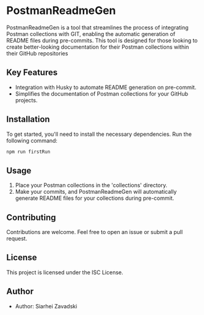 # PostmanReadmeGen

PostmanReadmeGen is a tool that streamlines the process of integrating Postman collections with GIT, enabling the automatic generation of README files during pre-commits. This tool is designed for those looking to create better-looking documentation for their Postman collections within their GitHub repositories

## Key Features

- Integration with Husky to automate README generation on pre-commit.
- Simplifies the documentation of Postman collections for your GitHub projects.

## Installation

To get started, you'll need to install the necessary dependencies. Run the following command:

```bash
npm run firstRun
```

## Usage

1. Place your Postman collections in the 'collections' directory.
2. Make your commits, and PostmanReadmeGen will automatically generate README files for your collections during pre-commit.

## Contributing

Contributions are welcome. Feel free to open an issue or submit a pull request.

## License

This project is licensed under the ISC License.

## Author

- Author: Siarhei Zavadski
